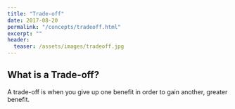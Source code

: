 ```yaml
---
title: "Trade-off"
date: 2017-08-20
permalink: "/concepts/tradeoff.html"
excerpt: ""
header:
  teaser: /assets/images/tradeoff.jpg
---
```


## What is a Trade-off?
A trade-off is when you give up one benefit in order to gain another, greater benefit.
